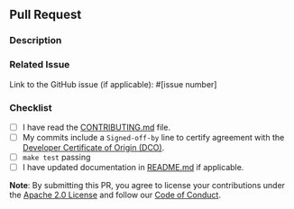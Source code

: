 ## Pull Request

### Description
<!--
Describe the changes in this pull request and the problem it solves or feature it adds.
-->

### Related Issue
Link to the GitHub issue (if applicable): #[issue number]

### Checklist
- [ ] I have read the [CONTRIBUTING.md](CONTRIBUTING.md) file.
- [ ] My commits include a `Signed-off-by` line to certify agreement with the [Developer Certificate of Origin (DCO)](https://developercertificate.org/).
- [ ] `make test` passing
- [ ] I have updated documentation in [README.md](README.md) if applicable.

**Note**: By submitting this PR, you agree to license your contributions under the [Apache 2.0 License](LICENSE) and follow our [Code of Conduct](CODE_OF_CONDUCT.md).
